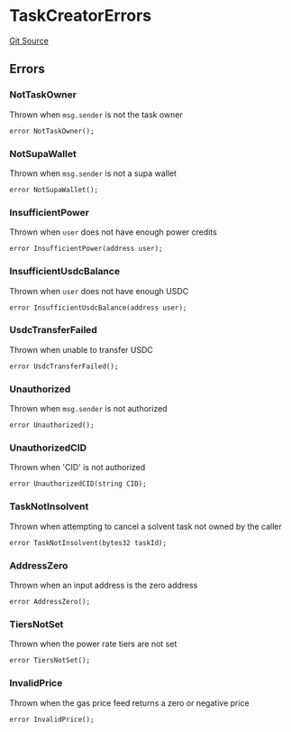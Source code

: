# TaskCreatorErrors
[Git Source](https://github.com/supafinance/supa-foundry/blob/00eb35447ebc05e824f31afa1581898206764621/src/gelato/interfaces/ITaskCreator.sol)


## Errors
### NotTaskOwner
Thrown when `msg.sender` is not the task owner


```solidity
error NotTaskOwner();
```

### NotSupaWallet
Thrown when `msg.sender` is not a supa wallet


```solidity
error NotSupaWallet();
```

### InsufficientPower
Thrown when `user` does not have enough power credits


```solidity
error InsufficientPower(address user);
```

### InsufficientUsdcBalance
Thrown when `user` does not have enough USDC


```solidity
error InsufficientUsdcBalance(address user);
```

### UsdcTransferFailed
Thrown when unable to transfer USDC


```solidity
error UsdcTransferFailed();
```

### Unauthorized
Thrown when `msg.sender` is not authorized


```solidity
error Unauthorized();
```

### UnauthorizedCID
Thrown when 'CID' is not authorized


```solidity
error UnauthorizedCID(string CID);
```

### TaskNotInsolvent
Thrown when attempting to cancel a solvent task not owned by the caller


```solidity
error TaskNotInsolvent(bytes32 taskId);
```

### AddressZero
Thrown when an input address is the zero address


```solidity
error AddressZero();
```

### TiersNotSet
Thrown when the power rate tiers are not set


```solidity
error TiersNotSet();
```

### InvalidPrice
Thrown when the gas price feed returns a zero or negative price


```solidity
error InvalidPrice();
```

